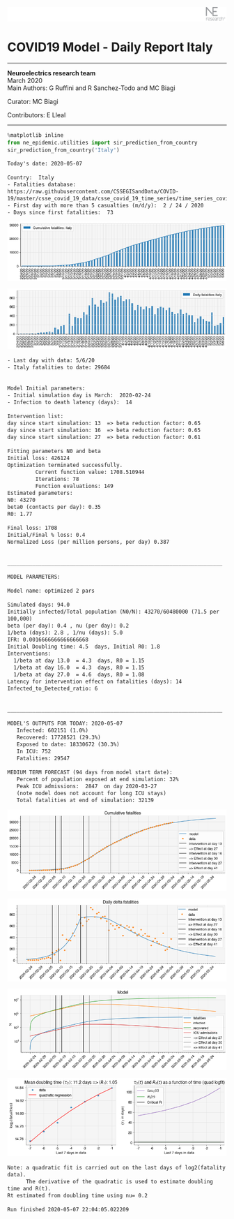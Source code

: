 ![](./images/logo.png)
# COVID19 Model - Daily Report Italy

---

**Neuroelectrics research team**  
March 2020  
Main Authors: G Ruffini and R Sanchez-Todo and MC Biagi

Curator: MC Biagi

Contributors: E Lleal

---


```python
%matplotlib inline
from ne_epidemic.utilities import sir_prediction_from_country
sir_prediction_from_country('Italy')
```

    Today's date: 2020-05-07 
    
    Country:  Italy
    - Fatalities database:  https://raw.githubusercontent.com/CSSEGISandData/COVID-19/master/csse_covid_19_data/csse_covid_19_time_series/time_series_covid19_deaths_global.csv
    - First day with more than 5 casualties (m/d/y):  2 / 24 / 2020
    - Days since first fatalities:  73



![png](02%20-%20Daily_Report_Italy_files/02%20-%20Daily_Report_Italy_1_1.png)



![png](02%20-%20Daily_Report_Italy_files/02%20-%20Daily_Report_Italy_1_2.png)


    - Last day with data: 5/6/20
    - Italy fatalities to date: 29684
     
    
    Model Initial parameters:
    - Initial simulation day is March:  2020-02-24
    - Infection to death latency (days):  14
    
    Intervention list:
    day since start simulation: 13  => beta reduction factor: 0.65
    day since start simulation: 16  => beta reduction factor: 0.65
    day since start simulation: 27  => beta reduction factor: 0.61
    
    Fitting parameters N0 and beta
    Initial loss: 426124
    Optimization terminated successfully.
             Current function value: 1708.510944
             Iterations: 78
             Function evaluations: 149
    Estimated parameters:
    N0: 43270
    beta0 (contacts per day): 0.35
    R0: 1.77
    
    Final loss: 1708
    Initial/Final % loss: 0.4
    Normalized Loss (per million persons, per day) 0.387 
    
    
    _____________________________________________________________________
     
    MODEL PARAMETERS:
    
    Model name: optimized 2 pars
    
    Simulated days: 94.0
    Initially infected/Total population (N0/N): 43270/60480000 (71.5 per 100,000)
    beta (per day): 0.4 , nu (per day): 0.2
    1/beta (days): 2.8 , 1/nu (days): 5.0
    IFR: 0.0016666666666666668
    Initial Doubling time: 4.5  days, Initial R0: 1.8
    Interventions:
      1/beta at day 13.0  = 4.3  days, R0 = 1.15
      1/beta at day 16.0  = 4.3  days, R0 = 1.15
      1/beta at day 27.0  = 4.6  days, R0 = 1.08
    Latency for intervention effect on fatalities (days): 14
    Infected_to_Detected_ratio: 6
    
    
    _____________________________________________________________________
    
    MODEL'S OUTPUTS FOR TODAY: 2020-05-07
       Infected: 602151 (1.0%)
       Recovered: 17728521 (29.3%)
       Exposed to date: 18330672 (30.3%)
       In ICU: 752
       Fatalities: 29547
     
    MEDIUM TERM FORECAST (94 days from model start date): 
       Percent of population exposed at end simulation: 32%
       Peak ICU admissions:  2847  on day 2020-03-27
       (note model does not account for long ICU stays)
       Total fatalities at end of simulation: 32139



![png](02%20-%20Daily_Report_Italy_files/02%20-%20Daily_Report_Italy_1_4.png)



![png](02%20-%20Daily_Report_Italy_files/02%20-%20Daily_Report_Italy_1_5.png)



![png](02%20-%20Daily_Report_Italy_files/02%20-%20Daily_Report_Italy_1_6.png)


     



![png](02%20-%20Daily_Report_Italy_files/02%20-%20Daily_Report_Italy_1_8.png)


    Note: a quadratic fit is carried out on the last days of log2(fatality data).
          The derivative of the quadratic is used to estimate doubling time and R(t).
    Rt estimated from doubling time using nu= 0.2
    
    Run finished 2020-05-07 22:04:05.022209



```python

```
